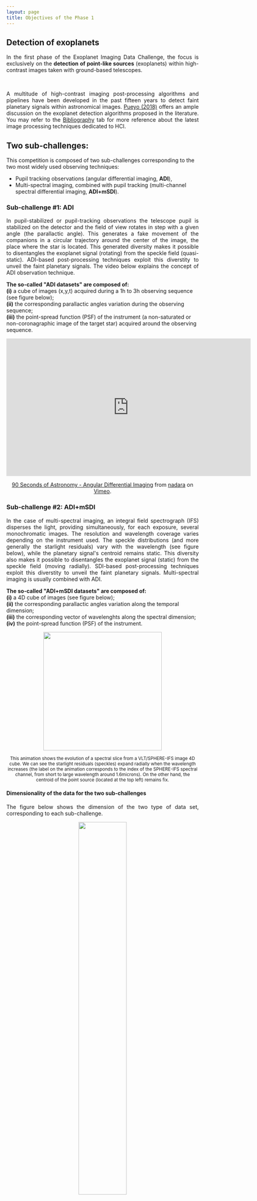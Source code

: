 ```yaml
---
layout: page
title: Objectives of the Phase 1 
---
```

<link rel="stylesheet" href="https://www.w3schools.com/w3css/4/w3.css">

## Detection of exoplanets
<p style='text-align: justify;'>In the first phase of the Exoplanet Imaging Data Challenge, the focus is exclusively on the <strong>detection of point-like sources</strong> (exoplanets) within high-contrast images taken with ground-based telescopes.</p>

<br>

<p style='text-align: justify;'>
A multitude of high-contrast imaging post-processing algorithms and pipelines have been developed in the past fifteen years to detect faint planetary signals within astronomical images. <a href='[https://bobbyhadz.com](https://link.springer.com/referenceworkentry/10.1007/978-3-319-30648-3_10-1)'>Pueyo (2018)</a> offers an ample discussion on the exoplanet detection algorithms proposed in the literature. You may refer to the <a href='https://exoplanet-imaging-challenge.github.io/biblio/'>Bibliography</a> tab for more reference about the latest image processing techniques dedicated to HCI.
</p>


## Two sub-challenges:
This competition is composed of two sub-challenges corresponding to the two most widely used observing techniques:<br> 
- Pupil tracking observations (angular differential imaging, **ADI**), <br> 
- Multi-spectral imaging, combined with pupil tracking (multi-channel spectral differential imaging, **ADI+mSDI**). 


### Sub-challenge #1: ADI
<p style='text-align: justify;'>In pupil-stabilized or pupil-tracking observations the telescope pupil is stabilized on the detector and the field of view rotates in step with a given angle (the parallactic angle). This generates a fake movement of the companions in a circular trajectory around the center of the image, the place where the star is located. This generated diversity makes it possible to disentangles the exoplanet signal (rotating) from the speckle field (quasi-static). ADI-based post-processing techniques exploit this diverstity to unveil the faint planetary signals. The video below explains the concept of ADI observation technique.</p>

**The so-called "ADI datasets" are composed of:**<br> 
**(i)** a cube of images (x,y,t) acquired during a 1h to 3h observing sequence (see figure below);<br>
**(ii)** the corresponding parallactic angles variation during the observing sequence;<br>
**(iii)** the point-spread function (PSF) of the instrument (a non-saturated or non-coronagraphic image of the target star) acquired around the observing sequence. 

<center> 
<iframe src="https://player.vimeo.com/video/125547220" width="640" height="360" frameborder="0" allow="autoplay; fullscreen" allowfullscreen></iframe>
<p><a href="https://vimeo.com/125547220">90 Seconds of Astronomy - Angular Differential Imaging</a> from <a href="https://vimeo.com/user5671143">nadara</a> on <a href="https://vimeo.com">Vimeo</a>.</p>
</center> 


### Sub-challenge #2: ADI+mSDI
<p style='text-align: justify;'>In the case of multi-spectral imaging, an integral field spectrograph (IFS) disperses the light, providing simultaneously, for each exposure, several monochromatic images. The resolution and wavelength coverage varies depending on the instrument used. The speckle distributions (and more generally the starlight residuals) vary with the wavelength (see figure below), while the planetary signal's centroid remains static. This diversity also makes it possible to disentangles the exoplanet signal (static) from the speckle field (moving radially). SDI-based post-processing techniques exploit this diverstity to unveil the faint planetary signals. Multi-spectral imaging is usually combined with ADI. </p>

**The so-called "ADI+mSDI datasets" are composed of:**<br>
**(i)** a 4D cube of images (see figure below);<br>
**(ii)** the corresponding parallactic angles variation along the temporal dimension;<br>
**(iii)** the corresponding vector of wavelenghts along the spectral dimension;<br>
**(iv)** the point-spread function (PSF) of the instrument.


<p align="center">
<img src="https://raw.githubusercontent.com/exoplanet-imaging-challenge/exoplanet-imaging-challenge.github.io/master/img/ifs_frame.gif" width="310" height="auto%"/>
</p>
<center><small> This animation shows the evolution of a spectral slice from a VLT/SPHERE-IFS image 4D cube. We can see the starlight residuals (speckles) expand radially when the wavelength increases (the label on the animation corresponds to the index of the SPHERE-IFS spectral channel, from short to large wavelength around 1.6microns). On the other hand, the centroid of the point source (located at the top left) remains fix. </small></center>

#### Dimensionality of the data for the two sub-challenges
<p style='text-align: justify;'>The figure below shows the dimension of the two type of data set, corresponding to each sub-challenge.</p>
<p align="center">
<img src="https://raw.githubusercontent.com/exoplanet-imaging-challenge/exoplanet-imaging-challenge.github.io/master/img/challenge_fig1.001.png" width="50%" height="50%"/>
</p>
<center><small>Dimensionality of the high-contrast image cubes constituting this challenge depending on the observing technique. The left panel shows a single ADI data cube and the right panel shows an ADI + mSDI data cube. </small></center>


#### Typical process to detect point source
<p style='text-align: justify;'>The figure below shows an schematic representation of an HCI point source detection pipeline. 
In this phase of the data challenge, we do not use datasets with known (real) companions. Instead, we injected synthetic planetary signals in the data in order to measure the detection capability of different algorithms. Each challenge cube contains from <strong>none to five synthetic point-sources</strong>, injected using a standard process (without accounting for smearing or any source of variable photometry). For spectrally dispersed data we additionnaly use three empirical field brown dwarf template spectra for the injection of the synthetic planetary signals in the different spectral channels.</p>

<p align="center">
<img src="https://raw.githubusercontent.com/exoplanet-imaging-challenge/exoplanet-imaging-challenge.github.io/master/img/challenge_fig2.001.png" />
</p>
<center><small>Schematic representation of the high-contrast imaging data processing pipeline. Case of a LBT/LMIRCam data cube of the star HR8799.</small></center>
 
{: .box-note}
**Note on RDI:** Although Referential Differential Imaging (**RDI**) does not constitute a separate sub-challenge, we welcome submissions that make use of reference datasets or libraries (whether it is the cubes provided within the challenge or external ones). We only require the participant to **make clear if RDI is used** instead of pure ADI or ADI+mSDI post-processing (this is explained on the "metrics" sub-section on the top navigation bar).
